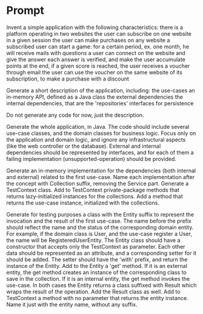 # Prompt

[//]: # (Application description)
Invent a simple application with the following characteristics:
there is a platform operating in two websites
the user can subscribe on one website in a given session
the user can make purchases on any website
a subscribed user can start a game: for a certain period, ex. one month, he will receive mails with questions
a user can connect on the website and give the answer
each answer is verified, and make the user accumulate points
at the end, if a given score is reached, the user receives a voucher through email
the user can use the voucher on the same website of its subscription, to make a purchase with a discount

Generate a short description of the application, including:
the use-cases
an in-memory API, defined as a Java class
the external dependencies
the internal dependencies, that are the 'repositories' interfaces for persistence

Do not generate any code for now, just the description.

[//]: # (Application code)
Generate the whole application, in Java.
The code should include several use-case classes, and the domain classes for business logic.
Focus only on the application and domain logic, and ignore any infrastructural aspects (like the web controller or the database).
External and internal dependencies should be represented by interfaces, and for each of them a failing implementation (unsupported-operation) should be provided.

[//]: # (Test Context)
Generate an in-memory implementation for the dependencies (both internal and external) related to the first use-case.
Name each implementation after the concept with Collection suffix, removing the Service part.
Generate a TestContext class.
Add to TestContext private-package methods that returns lazy-initialized instances for the collections. 
Add a method that returns the use-case instance, initialized with the collections.

[//]: # (Entity)
Generate for testing purposes a class with the Entity suffix to represent the invocation and the result of the first use-case.
The name before the prefix should reflect the name and the status of the corresponding domain entity.
For example, if the domain class is User, and the use-case register a User, the name will be RegisteredUserEntity.
The Entity class should have a constructor that accepts only the TestContext as parameter.
Each other data should be represented as an attribute, and a corresponding setter for it should be added.
The setter should have the 'with' prefix, and return the instance of the Entity.
Add to the Entity a 'get' method.
If it is an external entity, the get method creates an instance of the corresponding class to save in the collection.
If it is an internal entity, the get method invokes the use-case.
In both cases the Entity returns a class suffixed with Result which wraps the result of the operation.
Add the Result class as well.
Add to TestContext a method with no parameter that returns the entity instance.
Name it just with the entity name, without any suffix.